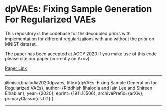 # dpVAEs: Fixing Sample Generation For Regularized VAEs

  

This repository is the codebase for the decoupled priors with implementation for different regularizations with and without the prior on MNIST dataset.

The paper has been accepted at ACCV 2020 if you make use of this code please cite our paper (currently on Arxiv) 

[Paper Link](https://arxiv.org/abs/1911.10506)

---

@misc{bhalodia2020dpvaes,
title={dpVAEs: Fixing Sample Generation for Regularized VAEs},
author={Riddhish Bhalodia and Iain Lee and Shireen Elhabian},
year={2020},
eprint={1911.10506},
archivePrefix={arXiv},
primaryClass={cs.LG}
}

---